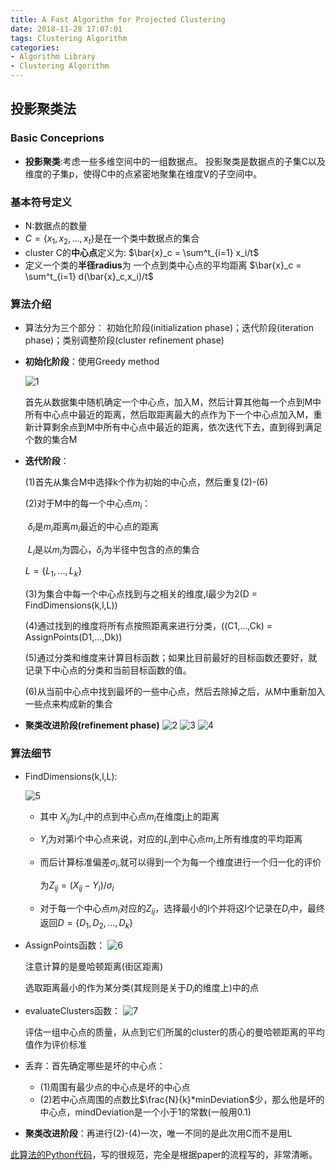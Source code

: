 ```yaml
---
title: A Fast Algorithm for Projected Clustering
date: 2018-11-28 17:07:01
tags: Clustering Algorithm
categories: 
- Algorithm Library
- Clustering Algorithm
---
```


## 投影聚类法

### Basic Conceprions

* **投影聚类**:考虑一些多维空间中的一组数据点。 投影聚类是数据点的子集C以及维度的子集p，使得C中的点紧密地聚集在维度V的子空间中。

### 基本符号定义

* N:数据点的数量
* $C = \{x_1,x_2,...,x_t\}$是在一个类中数据点的集合
* cluster C的**中心点**定义为: $\bar{x}_c = \sum^t_{i=1} x_i/t$
* 定义一个类的**半径radius**为 一个点到类中心点的平均距离 $\bar{x}_c = \sum^t_{i=1} d(\bar{x}_c,x_i)/t$

### 算法介绍

* 算法分为三个部分： 初始化阶段(initialization phase)；迭代阶段(iteration phase)；类别调整阶段(cluster refinement phase)

* **初始化阶段**：使用Greedy method

  ![1](A-Fast-Algorithm-for-Projected-Clustering\1.png)

  首先从数据集中随机确定一个中心点，加入M，然后计算其他每一个点到M中所有中心点中最近的距离，然后取距离最大的点作为下一个中心点加入M，重新计算剩余点到M中所有中心点中最近的距离，依次迭代下去，直到得到满足个数的集合M

* **迭代阶段**：

  (1)首先从集合M中选择k个作为初始的中心点，然后重复(2)-(6)

  (2)对于M中的每一个中心点$m_i$：

  ​	$\delta_i$是$m_i$距离$m_i$最近的中心点的距离

  ​	$L_i$是以$m_i$为圆心，$\delta_i$为半径中包含的点的集合

  $L = \{L_1,...,L_k\}$

  (3)为集合中每一个中心点找到与之相关的维度,l最少为2(D = FindDimensions(k,l,L))

  (4)通过找到的维度将所有点按照距离来进行分类，((C1,...,Ck) = AssignPoints(D1,...,Dk))

  (5)通过分类和维度来计算目标函数；如果比目前最好的目标函数还要好，就记录下中心点的分类和当前目标函数的值。

  (6)从当前中心点中找到最坏的一些中心点，然后去除掉之后，从M中重新加入一些点来构成新的集合

* **聚类改进阶段(refinement phase)**
  ![2](A-Fast-Algorithm-for-Projected-Clustering\2.png)
  ![3](A-Fast-Algorithm-for-Projected-Clustering\3.png)
  ![4](A-Fast-Algorithm-for-Projected-Clustering\4.png)
### 算法细节
* FindDimensions(k,l,L):

  ![5](A-Fast-Algorithm-for-Projected-Clustering\5.png)

  * 其中 $X_{ij}$为$L_i$中的点到中心点$m_i$在维度j上的距离

  * $Y_i$为对第i个中心点来说，对应的$L_i$到中心点$m_i$上所有维度的平均距离

  * 而后计算标准偏差$\sigma_i$,就可以得到一个为每一个维度进行一个归一化的评价

    为$Z_{ij} = (X_{ij}-Y_i)/\sigma_i$

  * 对于每一个中心点$m_i$对应的$Z_{ij}$，选择最小的l个并将这l个记录在$D_i$中，最终返回$D = \{D_1,D_2,...,D_k\}$

* AssignPoints函数：
  ![6](A-Fast-Algorithm-for-Projected-Clustering\6.png)

  注意计算的是曼哈顿距离(街区距离)

  选取距离最小的作为某分类(其规则是关于$D_i$的维度上)中的点

* evaluateClusters函数：
  ![7](A-Fast-Algorithm-for-Projected-Clustering\7.png)

  评估一组中心点的质量，从点到它们所属的cluster的质心的曼哈顿距离的平均值作为评价标准

* 丢弃：首先确定哪些是坏的中心点：

  * (1)周围有最少点的中心点是坏的中心点
  * (2)若中心点周围的点数比$\frac{N}{k}*minDeviation$少，那么他是坏的中心点，mindDeviation是一个小于1的常数(一般用0.1)

* **聚类改进阶段**：再进行(2)-(4)一次，唯一不同的是此次用C而不是用L

[此算法的Python代码](https://github.com/cmmp/pyproclus)，写的很规范，完全是根据paper的流程写的，非常清晰。